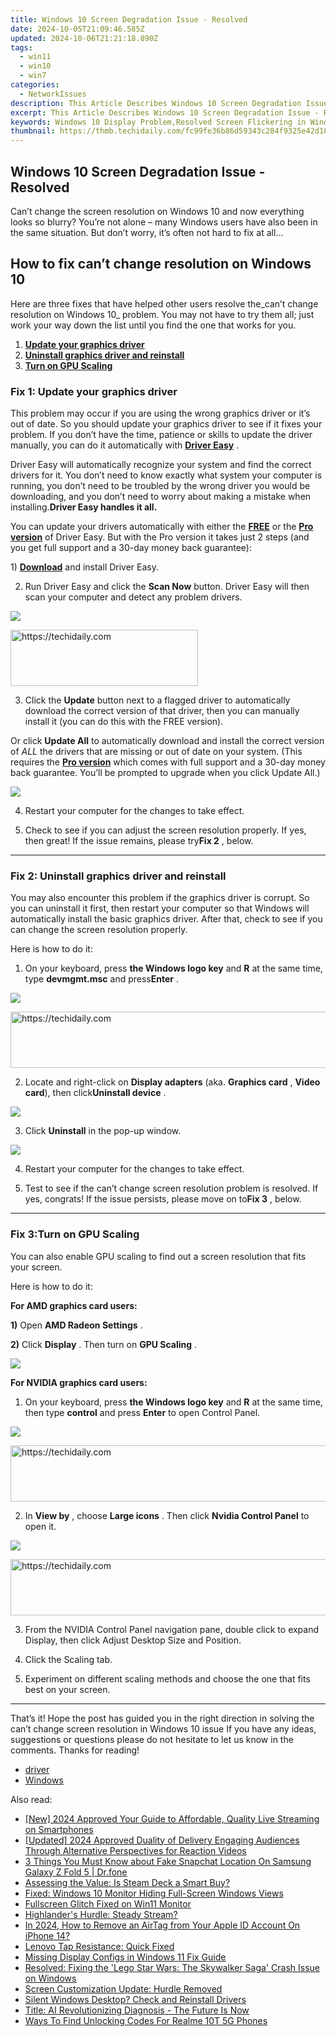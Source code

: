```yaml
---
title: Windows 10 Screen Degradation Issue - Resolved
date: 2024-10-05T21:09:46.585Z
updated: 2024-10-06T21:21:18.890Z
tags:
  - win11
  - win10
  - win7
categories:
  - NetworkIssues
description: This Article Describes Windows 10 Screen Degradation Issue - Resolved
excerpt: This Article Describes Windows 10 Screen Degradation Issue - Resolved
keywords: Windows 10 Display Problem,Resolved Screen Flickering in Windows 10,Windows 10 Screen Quality Issues,Fixing Windows 10 Display Glitches,Windows 10 Screen Performance Fix,Cure Windows 10 Visual Problems,Windows 10 Display Troubleshooting
thumbnail: https://thmb.techidaily.com/fc99fe36b86d59343c284f9325e42d18bed568fbce4953c66b51cbd30def1721.jpg
---
```


## Windows 10 Screen Degradation Issue - Resolved

 Can’t change the screen resolution on Windows 10 and now everything looks so blurry? You’re not alone – many Windows users have also been in the same situation. But don’t worry, it’s often not hard to fix at all…

## How to fix can’t change resolution on Windows 10

 Here are three fixes that have helped other users resolve the_can’t change resolution on Windows 10_ problem. You may not have to try them all; just work your way down the list until you find the one that works for you.

1. **[Update your graphics driver](#F1)**
2. **[Uninstall graphics driver and reinstall](#F2)**
3. **[Turn on GPU Scaling](#F3)**

### Fix 1: Update your graphics driver

 This problem may occur if you are using the wrong graphics driver or it’s out of date. So you should update your graphics driver to see if it fixes your problem. If you don’t have the time, patience or skills to update the driver manually, you can do it automatically with [](https://tools.techidaily.com/drivereasy/download/) **[Driver Easy](https://tools.techidaily.com/drivereasy/download/)**  .

 Driver Easy will automatically recognize your system and find the correct drivers for it. You don’t need to know exactly what system your computer is running, you don’t need to be troubled by the wrong driver you would be downloading, and you don’t need to worry about making a mistake when installing.**Driver Easy handles it all.**

 You can update your drivers automatically with either the [**FREE**](https://tools.techidaily.com/drivereasy/download/) or the [**Pro version**](https://tools.techidaily.com/drivereasy/download/) of Driver Easy. But with the Pro version it takes just 2 steps (and you get full support and a 30-day money back guarantee):

 1)[](https://tools.techidaily.com/drivereasy/download/) **[Download](https://tools.techidaily.com/drivereasy/download/)** [](https://tools.techidaily.com/drivereasy/download/) and install Driver Easy.

 2) Run Driver Easy and click the **Scan Now** button. Driver Easy will then scan your computer and detect any problem drivers.

![](https://images.drivereasy.com/wp-content/uploads/2019/06/image-439.png)

<!-- affiliate ads begin -->
<a href="https://aligracehair.sjv.io/c/5597632/1975802/19272" target="_top" id="1975802">
  <img src="//a.impactradius-go.com/display-ad/19272-1975802" border="0" alt="https://techidaily.com" width="300" height="90"/>
</a>
<img height="0" width="0" src="https://aligracehair.sjv.io/i/5597632/1975802/19272" style="position:absolute;visibility:hidden;" border="0" />
<!-- affiliate ads end -->

 3) Click the **Update**  button next to a flagged driver to automatically download the correct version of that driver, then you can manually install it (you can do this with the FREE version).

 Or click **Update All** to automatically download and install the correct version of _ALL_ the drivers that are missing or out of date on your system. (This requires the **[Pro version](https://tools.techidaily.com/drivereasy/download/)**  which comes with full support and a 30-day money back guarantee. You’ll be prompted to upgrade when you click Update All.)

![](https://images.drivereasy.com/wp-content/uploads/2019/08/image-283.png)

4) Restart your computer for the changes to take effect.

5) Check to see if you can adjust the screen resolution properly. If yes, then great! If the issue remains, please try**Fix 2** , below.

---

### Fix 2: Uninstall graphics driver and reinstall

 You may also encounter this problem if the graphics driver is corrupt. So you can uninstall it first, then restart your computer so that Windows will automatically install the basic graphics driver. After that, check to see if you can change the screen resolution properly.

Here is how to do it:

 1) On your keyboard, press **the Windows logo key** and **R**  at the same time, type **devmgmt.msc** and press**Enter** .

![](https://images.drivereasy.com/wp-content/uploads/2019/10/image-311.png)

<!-- affiliate ads begin -->
<a href="https://aligracehair.sjv.io/c/5597632/1997680/19272" target="_top" id="1997680">
  <img src="//a.impactradius-go.com/display-ad/19272-1997680" border="0" alt="https://techidaily.com" width="728" height="90"/>
</a>
<img height="0" width="0" src="https://aligracehair.sjv.io/i/5597632/1997680/19272" style="position:absolute;visibility:hidden;" border="0" />
<!-- affiliate ads end -->

 2) Locate and right-click on **Display adapters** (aka. **Graphics card** , **Video card**), then click**Uninstall device** .

![](https://images.drivereasy.com/wp-content/uploads/2019/10/image-312.png)

 3) Click **Uninstall** in the pop-up window.

![](https://images.drivereasy.com/wp-content/uploads/2018/09/img_5b91f147059a0.png)

4) Restart your computer for the changes to take effect.

5) Test to see if the can’t change screen resolution problem is resolved. If yes, congrats! If the issue persists, please move on to**Fix 3** , below.

---

### Fix 3:**Turn on GPU Scaling**

 You can also enable GPU scaling to find out a screen resolution that fits your screen.

Here is how to do it:

**For AMD graphics card users:**

**1)** Open **AMD Radeon Settings** .

**2)** Click **Display** . Then turn on **GPU Scaling** .

![](https://images.drivereasy.com/wp-content/uploads/2018/02/img_5a81660bb9d4e.png)

**For NVIDIA graphics card users:**

 1) On your keyboard, press **the Windows logo key** and **R** at the same time, then type **control**  and press **Enter**  to open Control Panel.

![](https://images.drivereasy.com/wp-content/uploads/2019/07/image-542.png)

<!-- affiliate ads begin -->
<a href="https://ephamedtechinc.pxf.io/c/5597632/2136619/26400" target="_top" id="2136619">
  <img src="//a.impactradius-go.com/display-ad/26400-2136619" border="0" alt="https://techidaily.com" width="728" height="90"/>
</a>
<img height="0" width="0" src="https://ephamedtechinc.pxf.io/i/5597632/2136619/26400" style="position:absolute;visibility:hidden;" border="0" />
<!-- affiliate ads end -->

 2) In **View by** , choose **Large icons** . Then click **Nvidia Control Panel** to open it.

![](https://images.drivereasy.com/wp-content/uploads/2019/08/image-224-1024x607.png)

<!-- affiliate ads begin -->
<a href="https://ephamedtechinc.pxf.io/c/5597632/2136618/26400" target="_top" id="2136618">
  <img src="//a.impactradius-go.com/display-ad/26400-2136618" border="0" alt="https://techidaily.com" width="728" height="90"/>
</a>
<img height="0" width="0" src="https://ephamedtechinc.pxf.io/i/5597632/2136618/26400" style="position:absolute;visibility:hidden;" border="0" />
<!-- affiliate ads end -->

 3) From the NVIDIA Control Panel navigation pane, double click to expand Display, then click Adjust Desktop Size and Position.

 4) Click the Scaling tab.

 5) Experiment on different scaling methods and choose the one that fits best on your screen.

---

 That’s it! Hope the post has guided you in the right direction in solving the can’t change screen resolution in Windows 10 issue If you have any ideas, suggestions or questions please do not hesitate to let us know in the comments. Thanks for reading!

* [driver](https://tools.techidaily.com/drivereasy/download/)
* [Windows](https://tools.techidaily.com/drivereasy/download/)

<ins class="adsbygoogle"
     style="display:block"
     data-ad-format="autorelaxed"
     data-ad-client="ca-pub-7571918770474297"
     data-ad-slot="1223367746"></ins>

<ins class="adsbygoogle"
     style="display:block"
     data-ad-client="ca-pub-7571918770474297"
     data-ad-slot="8358498916"
     data-ad-format="auto"
     data-full-width-responsive="true"></ins>

<span class="atpl-alsoreadstyle">Also read:</span>
<div><ul>
<li><a href="https://article-knowledge.techidaily.com/new-2024-approved-your-guide-to-affordable-quality-live-streaming-on-smartphones/"><u>[New] 2024 Approved Your Guide to Affordable, Quality Live Streaming on Smartphones</u></a></li>
<li><a href="https://facebook-video-share.techidaily.com/updated-2024-approved-duality-of-delivery-engaging-audiences-through-alternative-perspectives-for-reaction-videos/"><u>[Updated] 2024 Approved Duality of Delivery Engaging Audiences Through Alternative Perspectives for Reaction Videos</u></a></li>
<li><a href="https://location-social.techidaily.com/3-things-you-must-know-about-fake-snapchat-location-on-samsung-galaxy-z-fold-5-drfone-by-drfone-virtual-android/"><u>3 Things You Must Know about Fake Snapchat Location On Samsung Galaxy Z Fold 5 | Dr.fone</u></a></li>
<li><a href="https://buynow-info.techidaily.com/assessing-the-value-is-steam-deck-a-smart-buy/"><u>Assessing the Value: Is Steam Deck a Smart Buy?</u></a></li>
<li><a href="https://network-issues.techidaily.com/fixed-windows-10-monitor-hiding-full-screen-windows-views/"><u>Fixed: Windows 10 Monitor Hiding Full-Screen Windows Views</u></a></li>
<li><a href="https://network-issues.techidaily.com/fullscreen-glitch-fixed-on-win11-monitor/"><u>Fullscreen Glitch Fixed on Win11 Monitor</u></a></li>
<li><a href="https://network-issues.techidaily.com/highlanders-hurdle-steady-stream/"><u>Highlander's Hurdle: Steady Stream?</u></a></li>
<li><a href="https://apple-account.techidaily.com/in-2024-how-to-remove-an-airtag-from-your-apple-id-account-on-iphone-14-by-drfone-ios/"><u>In 2024, How to Remove an AirTag from Your Apple ID Account On iPhone 14?</u></a></li>
<li><a href="https://network-issues.techidaily.com/lenovo-tap-resistance-quick-fixed/"><u>Lenovo Tap Resistance: Quick Fixed</u></a></li>
<li><a href="https://network-issues.techidaily.com/missing-display-configs-in-windows-11-fix-guide/"><u>Missing Display Configs in Windows 11 Fix Guide</u></a></li>
<li><a href="https://win-able.techidaily.com/resolved-fixing-the-lego-star-wars-the-skywalker-saga-crash-issue-on-windows/"><u>Resolved: Fixing the 'Lego Star Wars: The Skywalker Saga' Crash Issue on Windows</u></a></li>
<li><a href="https://network-issues.techidaily.com/screen-customization-update-hurdle-removed/"><u>Screen Customization Update: Hurdle Removed</u></a></li>
<li><a href="https://driver-install.techidaily.com/silent-windows-desktop-check-and-reinstall-drivers/"><u>Silent Windows Desktop? Check and Reinstall Drivers</u></a></li>
<li><a href="https://discover-guides.techidaily.com/title-ai-revolutionizing-diagnosis-the-future-is-now/"><u>Title: AI Revolutionizing Diagnosis - The Future Is Now</u></a></li>
<li><a href="https://sim-unlock.techidaily.com/ways-to-find-unlocking-codes-for-realme-10t-5g-phones-by-drfone-android/"><u>Ways To Find Unlocking Codes For Realme 10T 5G Phones</u></a></li>
</ul></div>

